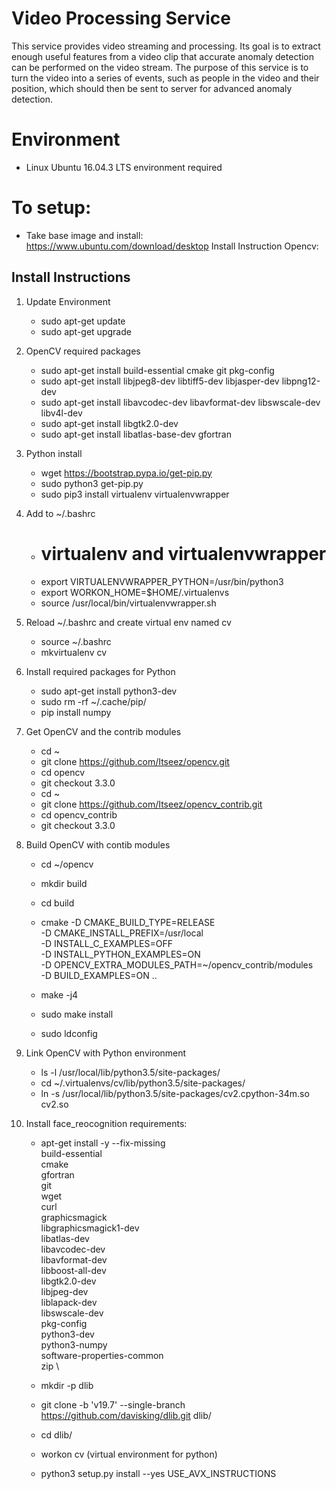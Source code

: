 # Video Processing Service 
This service provides video streaming and processing. Its goal is to extract enough useful features from a video clip that accurate anomaly detection can be performed on the video stream. The purpose of this service is to turn the video into a series of events, such as people in the video and their position, which should then be sent to server for advanced anomaly detection.

# Environment 
- Linux Ubuntu 16.04.3 LTS environment required 

# To setup:
- Take base image and install: https://www.ubuntu.com/download/desktop 
Install Instruction Opencv:

## Install Instructions 

1. Update Environment 
    - sudo apt-get update
    - sudo apt-get upgrade

2. OpenCV required packages 
    - sudo apt-get install build-essential cmake git pkg-config
    - sudo apt-get install libjpeg8-dev libtiff5-dev libjasper-dev libpng12-dev
    - sudo apt-get install libavcodec-dev libavformat-dev libswscale-dev libv4l-dev
    - sudo apt-get install libgtk2.0-dev
    - sudo apt-get install libatlas-base-dev gfortran

3. Python install
    - wget https://bootstrap.pypa.io/get-pip.py
    - sudo python3 get-pip.py
    - sudo pip3 install virtualenv virtualenvwrapper

4. Add to ~/.bashrc
    - # virtualenv and virtualenvwrapper
    - export VIRTUALENVWRAPPER_PYTHON=/usr/bin/python3
    - export WORKON_HOME=$HOME/.virtualenvs
    - source /usr/local/bin/virtualenvwrapper.sh
5. Reload ~/.bashrc and create virtual env named cv
    - source ~/.bashrc
    - mkvirtualenv cv

6. Install required packages for Python
    - sudo apt-get install python3-dev
    - sudo rm -rf ~/.cache/pip/
    - pip install numpy

7. Get OpenCV and the contrib modules
    - cd ~
    - git clone https://github.com/Itseez/opencv.git
    - cd opencv
    - git checkout 3.3.0
    - cd ~
    - git clone https://github.com/Itseez/opencv_contrib.git
    - cd opencv_contrib
    - git checkout 3.3.0

8. Build OpenCV with contib modules
    - cd ~/opencv
    - mkdir build
    - cd build
    - cmake -D CMAKE_BUILD_TYPE=RELEASE \
	-D CMAKE_INSTALL_PREFIX=/usr/local \
	-D INSTALL_C_EXAMPLES=OFF \
	-D INSTALL_PYTHON_EXAMPLES=ON \
	-D OPENCV_EXTRA_MODULES_PATH=~/opencv_contrib/modules \
	-D BUILD_EXAMPLES=ON ..

    - make -j4
    - sudo make install
    - sudo ldconfig

9. Link OpenCV with Python environment
    - ls -l /usr/local/lib/python3.5/site-packages/
    - cd ~/.virtualenvs/cv/lib/python3.5/site-packages/
    - ln -s /usr/local/lib/python3.5/site-packages/cv2.cpython-34m.so cv2.so

10. Install face_reocognition requirements: 
    - apt-get install -y --fix-missing \
        build-essential \
        cmake \
        gfortran \
        git \
        wget \
        curl \
        graphicsmagick \
        libgraphicsmagick1-dev \
        libatlas-dev \
        libavcodec-dev \
        libavformat-dev \
        libboost-all-dev \
        libgtk2.0-dev \
        libjpeg-dev \
        liblapack-dev \
        libswscale-dev \
        pkg-config \
        python3-dev \
        python3-numpy \
        software-properties-common \
        zip \

    - mkdir -p dlib
    - git clone -b 'v19.7' --single-branch https://github.com/davisking/dlib.git dlib/
    - cd  dlib/ 
    - workon cv (virtual environment for python)
    - python3 setup.py install --yes USE_AVX_INSTRUCTIONS






